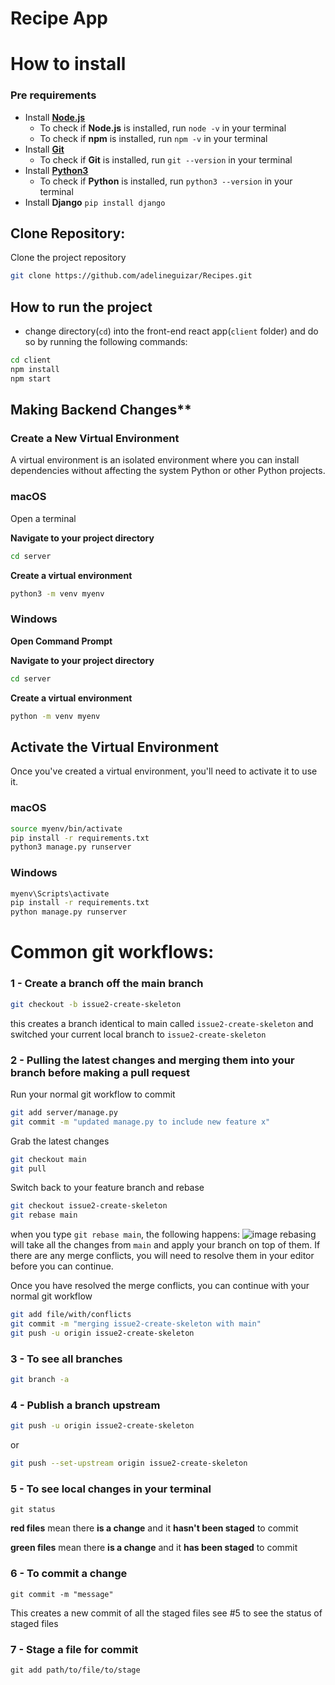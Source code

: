 
# Recipe App
# How to install
### Pre requirements
- Install [**Node.js**](https://nodejs.org/en/download/)
    - To check if **Node.js** is installed, run `node -v` in your terminal
    - To check if **npm** is installed, run `npm -v` in your terminal
- Install [**Git**](https://git-scm.com/downloads)
    - To check if **Git** is installed, run `git --version` in your terminal
- Install [**Python3**](https://www.python.org/downloads/)
    - To check if **Python** is installed, run `python3 --version` in your terminal
- Install **Django** `pip install django`
## Clone Repository: 
Clone the project repository
```bash
git clone https://github.com/adelineguizar/Recipes.git
```

## How to run the project
- change directory(`cd`) into the front-end react app(`client` folder) and do so by running the following commands:
```bash
cd client
npm install
npm start
```
## Making Backend Changes**
### Create a New Virtual Environment

A virtual environment is an isolated environment where you can install dependencies without affecting the system Python or other Python projects.

### macOS

Open a terminal

**Navigate to your project directory**
```bash
cd server
```

**Create a virtual environment**
```bash
python3 -m venv myenv
```

### Windows

**Open Command Prompt**

**Navigate to your project directory**
```cmd
cd server
```

**Create a virtual environment**
```cmd
python -m venv myenv
```

## Activate the Virtual Environment

Once you've created a virtual environment, you'll need to activate it to use it.

### macOS
```bash
source myenv/bin/activate
pip install -r requirements.txt
python3 manage.py runserver
```
### Windows
```cmd
myenv\Scripts\activate
pip install -r requirements.txt
python manage.py runserver
```


# Common git workflows:

### 1 - Create a branch off the main branch
```bash
git checkout -b issue2-create-skeleton
```    
this creates a branch identical to main called `issue2-create-skeleton` and switched your current local branch to `issue2-create-skeleton`


### 2 - Pulling the latest changes and merging them into your branch before making a pull request
Run your normal git workflow to commit
```bash
git add server/manage.py 
git commit -m "updated manage.py to include new feature x"
```

Grab the latest changes
```bash
git checkout main
git pull
```

Switch back to your feature branch and rebase

```bash
git checkout issue2-create-skeleton
git rebase main
```
when you type `git rebase main`, the following happens:
![image](https://wac-cdn.atlassian.com/dam/jcr:4e576671-1b7f-43db-afb5-cf8db8df8e4a/01%20What%20is%20git%20rebase.svg?cdnVersion=1234)
rebasing will take all the changes from `main` and apply your branch on top of them. If there are any merge conflicts, you will need to resolve them in your editor before you can continue.
    
Once you have resolved the merge conflicts, you can continue with your normal git workflow
```bash
git add file/with/conflicts 
git commit -m "merging issue2-create-skeleton with main"
git push -u origin issue2-create-skeleton
```
    
### 3 - To see all branches
```bash
git branch -a
```

### 4 - Publish a branch upstream
```bash
git push -u origin issue2-create-skeleton
```

or 

```bash
git push --set-upstream origin issue2-create-skeleton
```

### 5 - To see local changes in your terminal
`git status`

**red files** mean there **is a change** and it **hasn't been staged** to commit

**green files** mean there **is a change** and it **has been staged** to commit

### 6 - To commit a change
`git commit -m "message"`

This creates a new commit of all the staged files see #5 to see the status of staged files

### 7 - Stage a file for commit
`git add path/to/file/to/stage`